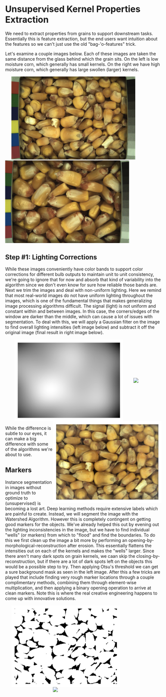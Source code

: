 # Unsupervised Kernel Properties Extraction

We need to extract properties from grains to support downstream tasks.  Essentially this is feature extraction, but the end users want intuition about the features so we can't just use the old "bag-'o-features" trick.

Let's examine a couple images below.  Each of these images are taken the same distance from the glass behind which the grain sits.  On the left is low moisture corn, which generally has small kernels.  On the right we have high moisture corn, which generally has large swollen (larger) kernels.


<img src="Data/NG3_GQ_Corn_11MC_59lbs_50F_2017-11-16_11-0-33_Sensor-1_Frame-36_Ts-1510851850.1548.png" width="400" hspace="20">  <img src="Data/NG3_GQ_Corn_32MC_53lbs_99F_2017-7-18_10-31-45_Sensor-1_Frame-32_Ts-1500374550.1573.png" width="400">

## Step #1:  Lighting Corrections
While these images conveniently have color bands to support color corrections for different bulb outputs to maintain unit to unit consistency, we're going to ignore that for now and absorb that kind of variability into the algorithm since we don't even know for sure how reliable those bands are.  Next we trim the images and deal with non-uniform lighting.  Here we remind that most real-world images do not have uniform lighting throughout the images, which is one of the fundamental things that makes generalizing image processing algorithms difficult.  The signal (light) is not uniform and constant within and between images.  In this case, the corners/edges of the window are darker than the middle, which can cause a lot of issues with segmentation.  To deal with this, we will apply a Gaussian filter on the image to find overall lighting intensities (left image below) and subtract it off the original image (final result in right image below).

<img src="Data/VignettingLowMois.png" width="350" hspace="30" align="center"> <img src="https://previews.123rf.com/images/romanika/romanika1802/romanika180202585/96728794-right-arrow-symbol-line-icon.jpg" width="60" hspace="0" align="center"> <img src="Data/low_mois_vig_corrected.png" width="350" hspace="0" align="right">


While the difference is subtle to our eyes, it can make a big difference with some of the algorithms we're about to use.

## Markers
Instance segmentation in images without ground truth to optimize to (unsupervised) is becoming a lost art.  Deep learning methods require extensive labels which are painful to create.  Instead, we will segment the image with the Watershed Algorithm.  However this is completely contingent on getting good markers for the objects.  We've already helped this out by evening out the lighting inconsistencies in the image, but we have to find individual "wells" (or markers) from which to "flood" and find the boundaries.  To do this we first clean up the image a bit more by performing an opening-by-morphological-reconstruction after erosion. This essentially flattens the intensities out on each of the kernels and makes the "wells" larger.  Since there aren't many dark spots on grain kernels, we caan skip the closing-by-reconstruction, but if there are a lot of dark spots left on the objects this would be a possible step to try.  Then applying Otsu's threshold we can get a sure background mask as seen in the left image.  After this a few tricks are played that include finding very rough marker locations through a couple complimentary methods, combining them through element-wise multiplication, and then applying a binary opening operation to arrive at clean markers.  Note this is where the real creative engineering happens to come up with innovative solutions.

<img src="Data/sure_bg.png" width="350" hspace="20" align="center"> <img src="Data/sure_fgo.png.png" width="350" hspace="0" align="right">

